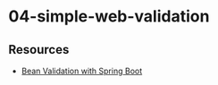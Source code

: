 # 04-simple-web-validation

## Resources
- [Bean Validation with Spring Boot](https://reflectoring.io/bean-validation-with-spring-boot/)